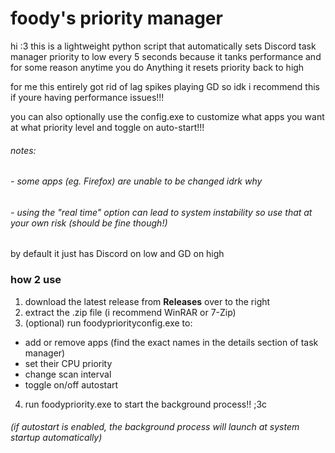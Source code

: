 # foody's priority manager
hi :3 this is a lightweight python script that automatically sets Discord task manager priority to low every 5 seconds because it tanks performance and for some reason anytime you do Anything it resets priority back to high

for me this entirely got rid of lag spikes playing GD so idk i recommend this if youre having performance issues!!!

you can also optionally use the config.exe to customize what apps you want at what priority level and toggle on auto-start!!!
###### notes: 
###### - some apps (eg. Firefox) are unable to be changed idrk why
###### - using the "real time" option can lead to system instability so use that at your own risk (should be fine though!)
by default it just has Discord on low and GD on high

### how 2 use
1. download the latest release from **Releases** over to the right
2. extract the .zip file (i recommend WinRAR or 7-Zip)
3. (optional) run foodypriorityconfig.exe to:
- add or remove apps (find the exact names in the details section of task manager)
- set their CPU priority
- change scan interval
- toggle on/off autostart
4. run foodypriority.exe to start the background process!! ;3c
###### (if autostart is enabled, the background process will launch at system startup automatically)
